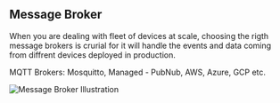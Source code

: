 ## Message Broker

When you are dealing with fleet of devices at scale, choosing the rigth message brokers is crurial for it will handle the events and data coming from diffrent devices deployed in production.

MQTT Brokers: Mosquitto, Managed - PubNub, AWS, Azure, GCP etc.

![Message Broker Illustration](./assets/message_broker.png)
